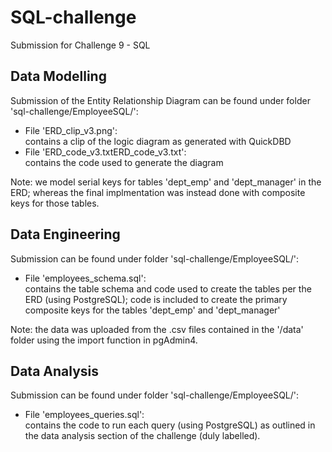 # SQL-challenge
Submission for Challenge 9 - SQL

## Data Modelling
Submission of the Entity Relationship Diagram can be found under folder 'sql-challenge/EmployeeSQL/':  
- File 'ERD_clip_v3.png':  
  contains a clip of the logic diagram as generated with QuickDBD
- File 'ERD_code_v3.txtERD_code_v3.txt':  
  contains the code used to generate the diagram  
  
Note: we model serial keys for tables 'dept_emp' and 'dept_manager' in the ERD; whereas the final implmentation was instead done with composite keys for those tables.

## Data Engineering
Submission can be found under folder 'sql-challenge/EmployeeSQL/':  
- File 'employees_schema.sql':  
  contains the table schema and code used to create the tables per the ERD (using PostgreSQL); code is included to create the primary composite keys for the tables 'dept_emp' and 'dept_manager'  
  
Note: the data was uploaded from the .csv files contained in the '/data' folder using the import function in pgAdmin4.
  
## Data Analysis
Submission can be found under folder 'sql-challenge/EmployeeSQL/':  
- File 'employees_queries.sql':  
  contains the code to run each query (using PostgreSQL) as outlined in the data analysis section of the challenge (duly labelled).
